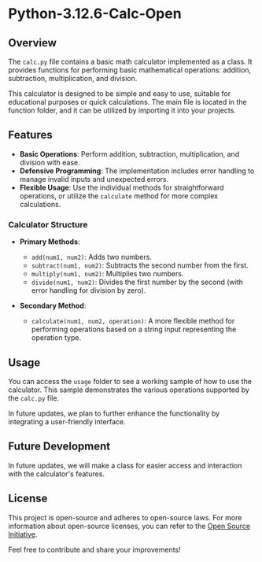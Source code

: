 # Python-3.12.6-Calc-Open

## Overview
The `calc.py` file contains a basic math calculator implemented as a class. It provides functions for performing basic mathematical operations: addition, subtraction, multiplication, and division. 

This calculator is designed to be simple and easy to use, suitable for educational purposes or quick calculations. The main file is located in the function folder, and it can be utilized by importing it into your projects.

## Features
- **Basic Operations**: Perform addition, subtraction, multiplication, and division with ease.
- **Defensive Programming**: The implementation includes error handling to manage invalid inputs and unexpected errors.
- **Flexible Usage**: Use the individual methods for straightforward operations, or utilize the `calculate` method for more complex calculations.

### Calculator Structure
- **Primary Methods**: 
  - `add(num1, num2)`: Adds two numbers.
  - `subtract(num1, num2)`: Subtracts the second number from the first.
  - `multiply(num1, num2)`: Multiplies two numbers.
  - `divide(num1, num2)`: Divides the first number by the second (with error handling for division by zero).

- **Secondary Method**:
  - `calculate(num1, num2, operation)`: A more flexible method for performing operations based on a string input representing the operation type.

## Usage
You can access the `usage` folder to see a working sample of how to use the calculator. This sample demonstrates the various operations supported by the `calc.py` file.

In future updates, we plan to further enhance the functionality by integrating a user-friendly interface.

## Future Development
In future updates, we will make a class for easier access and interaction with the calculator's features.

## License
This project is open-source and adheres to open-source laws. For more information about open-source licenses, you can refer to the [Open Source Initiative](https://opensource.org/licenses).

Feel free to contribute and share your improvements!
